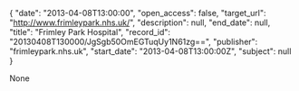 {
  "date": "2013-04-08T13:00:00", 
  "open_access": false, 
  "target_url": "http://www.frimleypark.nhs.uk/", 
  "description": null, 
  "end_date": null, 
  "title": "Frimley Park Hospital", 
  "record_id": "20130408T130000/JgSgb50OmEGTuqUy1N61zg==", 
  "publisher": "frimleypark.nhs.uk", 
  "start_date": "2013-04-08T13:00:00Z", 
  "subject": null
}

None